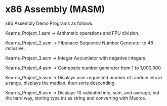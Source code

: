 # x86 Assembly (MASM)
x86 Assembly Demo Programs as follows:

Kearns_Project_1.asm -> Arithmetic operations and FPU division.

Kearns_Project_2.asm -> Fibonacci Sequence Number Generator to 46 inclusive.

Kearns_Project_3.asm -> Integer Accumlator with negative integers.

Kearns_Project_4.asm -> Composite number generator from 1 to 1,000,000.

Kearns_Project_5.asm -> Displays user requested number of random ints in a range, displays the median, then sorts descending.

Kearns_Project_6.asm -> Displays 10 validated ints, sum, and average, but the hard way, storing type int as string and converting with Macros.
